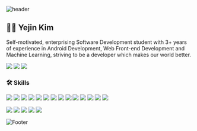 ![header](https://capsule-render.vercel.app/api?type=waving&&color=timeGradient&height=200&section=header&fontSize=45&&fontAlignY=40)
## 👩‍💻 Yejin Kim
Self-motivated, enterprising Software Development student with 3+ years of experience in Android Development, Web Front-end Development and Machine Learning, striving to be a developer which makes our world better.<br>

<a href="https://www.linkedin.com/in/yejin---kim/"><img src="https://img.shields.io/badge/LinkedIn-0A66C2?style=flat-square&logo=LinkedIn&logoColor=white"/></a> <a href="https://www.notion.so/Yejin-Kim-10bca4c3bda14450a600458aecd56693"><img src="https://img.shields.io/badge/Notion-000000?style=flat-square&logo=Notion&logoColor=white"/></a> <a href="mailto:kimyejin0044@gmail.com"><img src="https://img.shields.io/badge/kimyejin0044@gmail.com-EA4335?style=flat-square&logo=Gmail&logoColor=white"/></a>

### 🛠️ Skills
<img src="https://img.shields.io/badge/Flutter-02569B?style=flat-square&logo=Flutter&logoColor=white"/> <img src="https://img.shields.io/badge/Android-3DDC84?style=flat-square&logo=Android&logoColor=white"/> <img src="https://img.shields.io/badge/Python-3776AB?style=flat-square&logo=Python&logoColor=white"/> <img src="https://img.shields.io/badge/HTML-E34F26?style=flat-square&logo=HTML5&logoColor=white"/> <img src="https://img.shields.io/badge/CSS-1572B6?style=flat-square&logo=CSS3&logoColor=white"/> <img src="https://img.shields.io/badge/JavaScript-F7DF1E?style=flat-square&logo=JavaScript&logoColor=white"/> <img src="https://img.shields.io/badge/React.js-61DAFB?style=flat-square&logo=React&logoColor=white"/> <img src="https://img.shields.io/badge/PHP-777BB4?style=flat-square&logo=PHP&logoColor=white"/> <img src="https://img.shields.io/badge/Node.js-339933?style=flat-square&logo=Node.js&logoColor=white"/> <img src="https://img.shields.io/badge/Firebase-FFCA28?style=flat-square&logo=Firebase&logoColor=white"/> <img src="https://img.shields.io/badge/MySQL-4479A1?style=flat-square&logo=MySQL&logoColor=white"/> <img src="https://img.shields.io/badge/Kotlin-7F52FF?style=flat-square&logo=Kotlin&logoColor=white"/> <img src="https://img.shields.io/badge/C++-00599C?style=flat-square&logo=C++&logoColor=white"/> <img src="https://img.shields.io/badge/Java-007396?style=flat-square&logo=Java&logoColor=white"/>

<img src="https://img.shields.io/badge/GitHub-181717?style=flat-square&logo=GitHub&logoColor=white"/> <img src="https://img.shields.io/badge/GitKraken-179287?style=flat-square&logo=GitKraken&logoColor=white"/> <img src="https://img.shields.io/badge/Figma-F24E1E?style=flat-square&logo=Figma&logoColor=white"/> <img src="https://img.shields.io/badge/Android%20Studio-3DDC84?style=flat-square&logo=AndroidStudio&logoColor=white"/> <img src="https://img.shields.io/badge/Visual%20Studio%20Code-007ACC?style=flat-square&logo=VisualStudioCode&logoColor=white"/>



![Footer](https://capsule-render.vercel.app/api?type=waving&color=timeGradient&height=200&section=footer)
